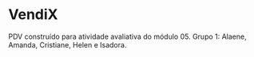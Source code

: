 # VendiX
PDV construído para atividade avaliativa do módulo 05. Grupo 1: Alaene, Amanda, Cristiane, Helen e Isadora.
